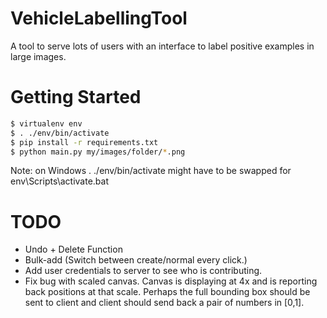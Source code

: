 VehicleLabellingTool
====================

A tool to serve lots of users with an interface to label positive examples in large images.

Getting Started
===

```bash
$ virtualenv env
$ . ./env/bin/activate
$ pip install -r requirements.txt
$ python main.py my/images/folder/*.png
```

Note: on Windows . ./env/bin/activate might have to be swapped for env\Scripts\activate.bat

TODO
===
- Undo + Delete Function
- Bulk-add (Switch between create/normal every click.)
- Add user credentials to server to see who is contributing.
- Fix bug with scaled canvas.  Canvas is displaying at 4x and is reporting back positions at that scale.  Perhaps the full bounding box should be sent to client and client should send back a pair of numbers in [0,1].
